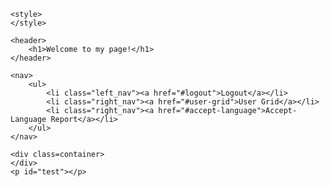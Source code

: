 <!DOCTYPE html>
<html lang="en">

<head>
  <meta charset="UTF-8" />
  <meta name="viewport" content="width=device-width, initial-scale=1.0" />
  <title>Kevin's HTML Page</title>
</head>

<body>

    <style>
    </style>

    <header>
        <h1>Welcome to my page!</h1>
    </header>

    <nav>
        <ul>
            <li class="left_nav"><a href="#logout">Logout</a></li>
            <li class="right_nav"><a href="#user-grid">User Grid</a></li>
            <li class="right_nav"><a href="#accept-language">Accept-Language Report</a></li>
        </ul>
    </nav>

    <div class=container>
    </div>
    <p id="test"></p>
    

</body>

</html>